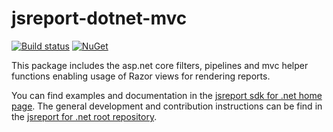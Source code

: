 # jsreport-dotnet-mvc
[![Build status](https://ci.appveyor.com/api/projects/status/oalnaumpeth6o6ly?svg=true)](https://ci.appveyor.com/project/pofider/jsreport-dotnet-mvc)
[![NuGet](https://img.shields.io/nuget/v/jsreport.MVC.svg)](https://nuget.org/packages/jsreport.MVC)

This package includes the asp.net core filters, pipelines and mvc helper functions enabling usage of Razor views for rendering reports.

You can find examples and documentation in the [jsreport sdk for .net home page](https://jsreport.net/learn/dotnet-v2).
The general development and contribution instructions can be find in the [jsreport for .net  root repository](https://github.com/jsreport/jsreport-dotnet).
